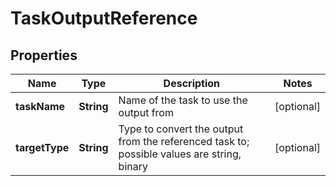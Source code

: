 
# TaskOutputReference

## Properties
Name | Type | Description | Notes
------------ | ------------- | ------------- | -------------
**taskName** | **String** | Name of the task to use the output from |  [optional]
**targetType** | **String** | Type to convert the output from the referenced task to; possible values are string, binary |  [optional]



